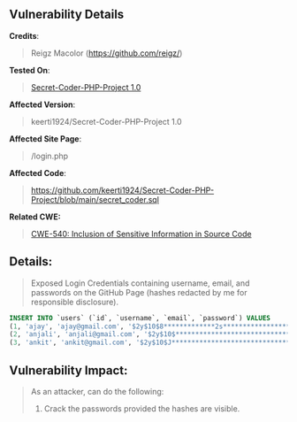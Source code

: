 ## Vulnerability Details

**Credits**: 
> Reigz Macolor (https://github.com/reigz/)<br/>

**Tested On**:
> [Secret-Coder-PHP-Project 1.0](https://github.com/keerti1924/Secret-Coder-PHP-Project/) <br/>

**Affected Version**:
> keerti1924/Secret-Coder-PHP-Project 1.0

**Affected Site Page**: 
> /login.php<br/>

**Affected Code**: 
> <https://github.com/keerti1924/Secret-Coder-PHP-Project/blob/main/secret_coder.sql> <br/>

**Related CWE:**
> [CWE-540: Inclusion of Sensitive Information in Source Code](https://cwe.mitre.org/data/definitions/540.html)

## **Details:**
> Exposed Login Credentials containing username, email, and passwords on the GitHub Page (hashes redacted by me for responsible disclosure).

```SQL 
INSERT INTO `users` (`id`, `username`, `email`, `password`) VALUES
(1, 'ajay', 'ajay@gmail.com', '$2y$10$8*************2s*********************wmh***************'),
(2, 'anjali', 'anjali@gmail.com', '$2y$10$**************************************************e'),
(3, 'ankit', 'ankit@gmail.com', '$2y$10$J***********************************************jaYda');
```

## **Vulnerability Impact:**
> As an attacker, can do the following:
> 1. Crack the passwords provided the hashes are visible.
